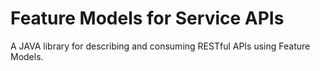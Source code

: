 # Feature Models for Service APIs
A JAVA library for describing and consuming RESTful APIs using Feature Models.